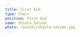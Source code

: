 ```yaml
---
title: First Aid
type: Chair
position: First Aid
name: Shiela Salvan
photo: /assets/shiela-salvan.jpg
---
```


